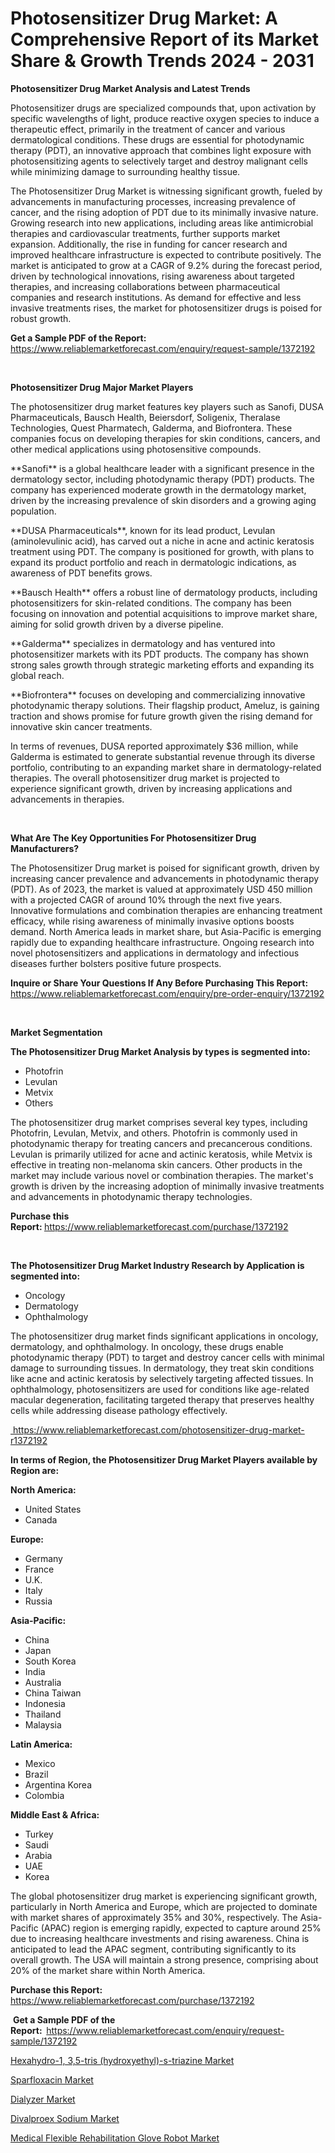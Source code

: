 <p><h1>Photosensitizer Drug Market: A Comprehensive Report of its Market Share & Growth Trends 2024 - 2031</h1></p><p><strong>Photosensitizer Drug Market Analysis and Latest Trends</strong></p>
<p><p>Photosensitizer drugs are specialized compounds that, upon activation by specific wavelengths of light, produce reactive oxygen species to induce a therapeutic effect, primarily in the treatment of cancer and various dermatological conditions. These drugs are essential for photodynamic therapy (PDT), an innovative approach that combines light exposure with photosensitizing agents to selectively target and destroy malignant cells while minimizing damage to surrounding healthy tissue.</p><p>The Photosensitizer Drug Market is witnessing significant growth, fueled by advancements in manufacturing processes, increasing prevalence of cancer, and the rising adoption of PDT due to its minimally invasive nature. Growing research into new applications, including areas like antimicrobial therapies and cardiovascular treatments, further supports market expansion. Additionally, the rise in funding for cancer research and improved healthcare infrastructure is expected to contribute positively. The market is anticipated to grow at a CAGR of 9.2% during the forecast period, driven by technological innovations, rising awareness about targeted therapies, and increasing collaborations between pharmaceutical companies and research institutions. As demand for effective and less invasive treatments rises, the market for photosensitizer drugs is poised for robust growth.</p></p>
<p><strong>Get a Sample PDF of the Report:&nbsp;</strong> <a href="https://www.reliablemarketforecast.com/enquiry/request-sample/1372192?utm_campaign=1833&utm_medium=2&utm_source=Github&utm_content=ia&utm_term=06122024&utm_id=photosensitizer-drug">https://www.reliablemarketforecast.com/enquiry/request-sample/1372192</a></p>
<p>&nbsp;</p>
<p><strong>Photosensitizer Drug Major Market Players</strong></p>
<p><p>The photosensitizer drug market features key players such as Sanofi, DUSA Pharmaceuticals, Bausch Health, Beiersdorf, Soligenix, Theralase Technologies, Quest Pharmatech, Galderma, and Biofrontera. These companies focus on developing therapies for skin conditions, cancers, and other medical applications using photosensitive compounds.</p><p>**Sanofi** is a global healthcare leader with a significant presence in the dermatology sector, including photodynamic therapy (PDT) products. The company has experienced moderate growth in the dermatology market, driven by the increasing prevalence of skin disorders and a growing aging population.</p><p>**DUSA Pharmaceuticals**, known for its lead product, Levulan (aminolevulinic acid), has carved out a niche in acne and actinic keratosis treatment using PDT. The company is positioned for growth, with plans to expand its product portfolio and reach in dermatologic indications, as awareness of PDT benefits grows.</p><p>**Bausch Health** offers a robust line of dermatology products, including photosensitizers for skin-related conditions. The company has been focusing on innovation and potential acquisitions to improve market share, aiming for solid growth driven by a diverse pipeline.</p><p>**Galderma** specializes in dermatology and has ventured into photosensitizer markets with its PDT products. The company has shown strong sales growth through strategic marketing efforts and expanding its global reach.</p><p>**Biofrontera** focuses on developing and commercializing innovative photodynamic therapy solutions. Their flagship product, Ameluz, is gaining traction and shows promise for future growth given the rising demand for innovative skin cancer treatments.</p><p>In terms of revenues, DUSA reported approximately $36 million, while Galderma is estimated to generate substantial revenue through its diverse portfolio, contributing to an expanding market share in dermatology-related therapies. The overall photosensitizer drug market is projected to experience significant growth, driven by increasing applications and advancements in therapies.</p></p>
<p>&nbsp;</p>
<p><strong>What Are The Key Opportunities For Photosensitizer Drug Manufacturers?</strong></p>
<p><p>The Photosensitizer Drug market is poised for significant growth, driven by increasing cancer prevalence and advancements in photodynamic therapy (PDT). As of 2023, the market is valued at approximately USD 450 million with a projected CAGR of around 10% through the next five years. Innovative formulations and combination therapies are enhancing treatment efficacy, while rising awareness of minimally invasive options boosts demand. North America leads in market share, but Asia-Pacific is emerging rapidly due to expanding healthcare infrastructure. Ongoing research into novel photosensitizers and applications in dermatology and infectious diseases further bolsters positive future prospects.</p></p>
<p><strong>Inquire or Share Your Questions If Any Before Purchasing This Report:</strong> <a href="https://www.reliablemarketforecast.com/enquiry/pre-order-enquiry/1372192?utm_campaign=1833&utm_medium=2&utm_source=Github&utm_content=ia&utm_term=06122024&utm_id=photosensitizer-drug">https://www.reliablemarketforecast.com/enquiry/pre-order-enquiry/1372192</a></p>
<p>&nbsp;</p>
<p><strong>Market Segmentation</strong></p>
<p><strong>The Photosensitizer Drug Market Analysis by types is segmented into:</strong></p>
<p><ul><li>Photofrin</li><li>Levulan</li><li>Metvix</li><li>Others</li></ul></p>
<p><p>The photosensitizer drug market comprises several key types, including Photofrin, Levulan, Metvix, and others. Photofrin is commonly used in photodynamic therapy for treating cancers and precancerous conditions. Levulan is primarily utilized for acne and actinic keratosis, while Metvix is effective in treating non-melanoma skin cancers. Other products in the market may include various novel or combination therapies. The market's growth is driven by the increasing adoption of minimally invasive treatments and advancements in photodynamic therapy technologies.</p></p>
<p><strong>Purchase this Report:&nbsp;</strong><a href="https://www.reliablemarketforecast.com/purchase/1372192?utm_campaign=1833&utm_medium=2&utm_source=Github&utm_content=ia&utm_term=06122024&utm_id=photosensitizer-drug">https://www.reliablemarketforecast.com/purchase/1372192</a></p>
<p>&nbsp;</p>
<p><strong>The Photosensitizer Drug Market Industry Research by Application is segmented into:</strong></p>
<p><ul><li>Oncology</li><li>Dermatology</li><li>Ophthalmology</li></ul></p>
<p><p>The photosensitizer drug market finds significant applications in oncology, dermatology, and ophthalmology. In oncology, these drugs enable photodynamic therapy (PDT) to target and destroy cancer cells with minimal damage to surrounding tissues. In dermatology, they treat skin conditions like acne and actinic keratosis by selectively targeting affected tissues. In ophthalmology, photosensitizers are used for conditions like age-related macular degeneration, facilitating targeted therapy that preserves healthy cells while addressing disease pathology effectively.</p></p>
<p><a href="https://www.reliablemarketforecast.com/photosensitizer-drug-market-r1372192?utm_campaign=1833&utm_medium=2&utm_source=Github&utm_content=ia&utm_term=06122024&utm_id=photosensitizer-drug">&nbsp;https://www.reliablemarketforecast.com/photosensitizer-drug-market-r1372192</a></p>
<p><strong>In terms of Region, the Photosensitizer Drug Market Players available by Region are:</strong></p>
<p>
    <p> <strong> North America: </strong>
        <ul>
            <li>United States</li>
            <li>Canada</li>
        </ul>
        </p> 
    <p> <strong> Europe: </strong>
        <ul>
            <li>Germany</li>
            <li>France</li>
            <li>U.K.</li>
            <li>Italy</li>
            <li>Russia</li>
        </ul>
        </p> 
    <p> <strong> Asia-Pacific: </strong>
        <ul>
            <li>China</li>
            <li>Japan</li>
            <li>South Korea</li>
            <li>India</li>
            <li>Australia</li>
            <li>China Taiwan</li>
            <li>Indonesia</li>
            <li>Thailand</li>
            <li>Malaysia</li>
        </ul>
        </p> 
    <p> <strong> Latin America: </strong>
        <ul>
            <li>Mexico</li>
            <li>Brazil</li>
            <li>Argentina Korea</li>
            <li>Colombia</li>
        </ul>
        </p> 
    <p> <strong> Middle East & Africa: </strong>
        <ul>
            <li>Turkey</li>
            <li>Saudi</li>
            <li>Arabia</li>
            <li>UAE</li>
            <li>Korea</li>
        </ul>
    </p>
    </p>
<p><p>The global photosensitizer drug market is experiencing significant growth, particularly in North America and Europe, which are projected to dominate with market shares of approximately 35% and 30%, respectively. The Asia-Pacific (APAC) region is emerging rapidly, expected to capture around 25% due to increasing healthcare investments and rising awareness. China is anticipated to lead the APAC segment, contributing significantly to its overall growth. The USA will maintain a strong presence, comprising about 20% of the market share within North America.</p></p>
<p><strong>Purchase this Report: </strong><a href="https://www.reliablemarketforecast.com/purchase/1372192?utm_campaign=1833&utm_medium=2&utm_source=Github&utm_content=ia&utm_term=06122024&utm_id=photosensitizer-drug">https://www.reliablemarketforecast.com/purchase/1372192</a></p>
<p>&nbsp;<strong>Get a Sample PDF of the Report:&nbsp;&nbsp;</strong><a href="https://www.reliablemarketforecast.com/enquiry/request-sample/1372192?utm_campaign=1833&utm_medium=2&utm_source=Github&utm_content=ia&utm_term=06122024&utm_id=photosensitizer-drug">https://www.reliablemarketforecast.com/enquiry/request-sample/1372192</a></p>
<p><strong></strong></p>
<p><p><a href="https://github.com/FassouRP/Market-Research-Report-List-6/blob/main/hexahydro-1-35-tris-hydroxyethyl-s-triazine-market.md?utm_campaign=1833&utm_medium=2&utm_source=Github&utm_content=ia&utm_term=06122024&utm_id=photosensitizer-drug">Hexahydro-1, 3,5-tris (hydroxyethyl)-s-triazine Market</a></p><p><a href="https://issuu.com/reportprime-2/docs/sparfloxacin-market-size-2030.pptx?utm_campaign=1833&utm_medium=2&utm_source=Github&utm_content=ia&utm_term=06122024&utm_id=photosensitizer-drug">Sparfloxacin Market</a></p><p><a href="https://www.linkedin.com/pulse/report-dialyzer-market-rapid-expansion-cagr-7-trends-share-4ebue?utm_campaign=1833&utm_medium=2&utm_source=Github&utm_content=ia&utm_term=06122024&utm_id=photosensitizer-drug">Dialyzer Market</a></p><p><a href="https://www.linkedin.com/pulse/projected-market-revenue-divalproex-sodium-45-cagr-from-2024-thyue?utm_campaign=1833&utm_medium=2&utm_source=Github&utm_content=ia&utm_term=06122024&utm_id=photosensitizer-drug">Divalproex Sodium Market</a></p><p><a href="https://issuu.com/reportprime-2/docs/medical-flexible-rehabilitation-glove-robot-market?utm_campaign=1833&utm_medium=2&utm_source=Github&utm_content=ia&utm_term=06122024&utm_id=photosensitizer-drug">Medical Flexible Rehabilitation Glove Robot Market</a></p></p>